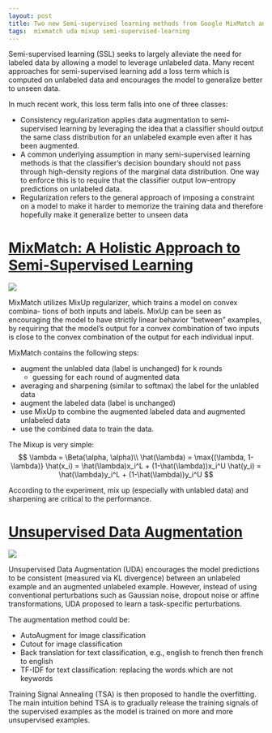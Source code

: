 ```yaml
---
layout: post
title: Two new Semi-supervised learning methods from Google MixMatch and UDA
tags:  mixmatch uda mixup semi-supervised-learning
---
```



Semi-supervised learning (SSL) seeks to largely alleviate the need for labeled data by allowing a model to leverage unlabeled data. Many recent approaches for semi-supervised learning add a loss term which is computed on unlabeled data and encourages the model to generalize better to unseen data. 

In much recent work, this loss term falls into one of three classes:
- Consistency regularization applies data augmentation to semi-supervised learning by leveraging the idea that a classifier should output the same class distribution for an unlabeled example even after it has been augmented.
- A common underlying assumption in many semi-supervised learning methods is that the classifier’s decision boundary should not pass through high-density regions of the marginal data distribution. One way to enforce this is to require that the classifier output low-entropy predictions on unlabeled data.
- Regularization refers to the general approach of imposing a constraint on a model to make it harder to memorize the training data and therefore hopefully make it generalize better to unseen data

# [MixMatch: A Holistic Approach to Semi-Supervised Learning](http://arxiv.org/abs/1905.02249)

![](https://cdn-images-1.medium.com/max/1600/1*i4OfXztihCXgrxR52ZlowQ.png)

MixMatch utilizes MixUp regularizer, which trains a model on convex combina- tions of both inputs and labels. MixUp can be seen as encouraging the model to have strictly linear behavior “between” examples, by requiring that the model’s output for a convex combination of two inputs is close to the convex combination of the output for each individual input.

MixMatch contains the following steps:
- augment the unlabled data (label is unchanged) for k rounds
  - guessing for each round of augmented data
- averaging and sharpening (similar to softmax) the label for the unlabled data
- augment the labeled data (label is unchanged)
- use MixUp to combine the augmented labeled data and augmented unlabeled data
- use the combined data to train the data.

The Mixup is very simple:
$$
\lambda = \Beta(\alpha, \alpha)\\
\hat(\lambda) = \max{(\lambda, 1-\lambda)}
\hat(x_i) = \hat(\lambda)x_i^L + (1-\hat(\lambda))x_i^U 
\hat(y_i) = \hat(\lambda)y_i^L + (1-\hat(\lambda))y_i^U
$$

According to the experiment, mix up (especially with unlabled data) and sharpening are critical to the performance. 

# [Unsupervised Data Augmentation](http://arxiv.org/abs/1904.12848)

![](https://pbs.twimg.com/media/D5XKaLUU8AApgGm.jpg)

Unsupervised Data Augmentation (UDA)  encourages the model predictions to be consistent (measured via KL divergence) between an unlabeled example and an augmented unlabeled example. However, instead of using conventional perturbations such as Gaussian noise, dropout noise or affine transformations, UDA proposed to learn a task-specific perturbations.

The augmentation method could be:
- AutoAugment for image classification
- Cutout for image classification
- Back translation for text classification, e.g., english to french then french to english
- TF-IDF for text classification: replacing the words which are not keywords

Training Signal Annealing (TSA) is then proposed to handle the overfitting. The main intuition behind TSA is to gradually release the training signals of the supervised examples as the model is trained on more and more unsupervised examples.
